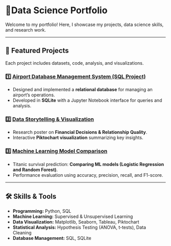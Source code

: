 # 🚀Data Science Portfolio  
Welcome to my portfolio! Here, I showcase my projects, data science skills, and research work.  

---

## 📌 Featured Projects  
Each project includes datasets, code, analysis, and visualizations.  

### 1️⃣ **[Airport Database Management System (SQL Project)](./SQL-Project/)**
   - Designed and implemented a **relational database** for managing an airport’s operations.  
   - Developed in **SQLite** with a Jupyter Notebook interface for queries and analysis.  

### 2️⃣ **[Data Storytelling & Visualization](./Posters/)**
   - Research poster on **Financial Decisions & Relationship Quality**.  
   - Interactive **Piktochart visualization** summarizing key insights.  

### 3️⃣ **[Machine Learning Model Comparison](#)**
   - Titanic survival prediction: **Comparing ML models (Logistic Regression and Random Forest)**.  
   - Performance evaluation using accuracy, precision, recall, and F1-score.  

---

## 🛠 Skills & Tools  
- **Programming:** Python, SQL 
- **Machine Learning:** Supervised & Unsupervised Learning  
- **Data Visualization:** Matplotlib, Seaborn, Tableau, Piktochart  
- **Statistical Analysis:** Hypothesis Testing (ANOVA, t-tests), Data Cleaning  
- **Database Management:** SQL, SQLite
